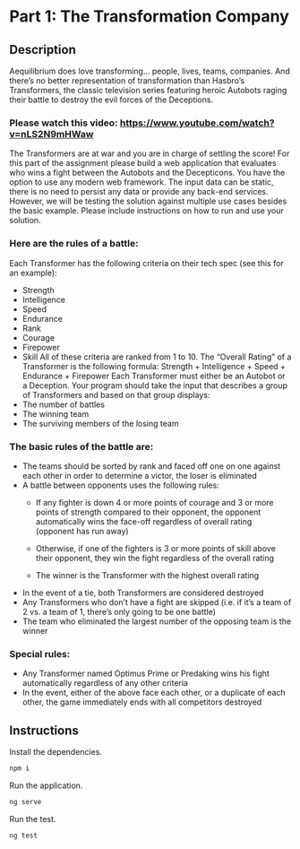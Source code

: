 # Part 1: The Transformation Company

## Description

Aequilibrium does love transforming… people, lives, teams, companies. And there’s no better
representation of transformation than Hasbro’s Transformers, the classic television series featuring
heroic Autobots raging their battle to destroy the evil forces of the Deceptions.

### Please watch this video: https://www.youtube.com/watch?v=nLS2N9mHWaw

The Transformers are at war and you are in charge of settling the score! For this part of the assignment
please build a web application that evaluates who wins a fight between the Autobots and the
Decepticons. You have the option to use any modern web framework. The input data can be static, there
is no need to persist any data or provide any back-end services. However, we will be testing the solution
against multiple use cases besides the basic example. Please include instructions on how to run and use
your solution.

### Here are the rules of a battle:
Each Transformer has the following criteria on their tech spec (see this for an example):
- Strength
- Intelligence
- Speed
- Endurance
- Rank
- Courage
- Firepower
- Skill
All of these criteria are ranked from 1 to 10.
The “Overall Rating” of a Transformer is the following formula:
Strength + Intelligence + Speed + Endurance + Firepower
Each Transformer must either be an Autobot or a Deception.
Your program should take the input that describes a group of Transformers and based on that group
displays:
- The number of battles
- The winning team
- The surviving members of the losing team

### The basic rules of the battle are:
- The teams should be sorted by rank and faced off one on one against each other in order to
determine a victor, the loser is eliminated
- A battle between opponents uses the following rules:
  - If any fighter is down 4 or more points of courage and 3 or more points of strength
compared to their opponent, the opponent automatically wins the face-off regardless of
overall rating (opponent has run away)

  - Otherwise, if one of the fighters is 3 or more points of skill above their opponent, they win
the fight regardless of the overall rating
  - The winner is the Transformer with the highest overall rating
- In the event of a tie, both Transformers are considered destroyed
- Any Transformers who don’t have a fight are skipped (i.e. if it’s a team of 2 vs. a team of 1, there’s
only going to be one battle)
- The team who eliminated the largest number of the opposing team is the winner

### Special rules:
- Any Transformer named Optimus Prime or Predaking wins his fight automatically regardless of
any other criteria
- In the event, either of the above face each other, or a duplicate of each other, the game
immediately ends with all competitors destroyed



## Instructions

Install the dependencies.

```sh
npm i
```

Run the application.

```sh
ng serve
```

Run the test.

```sh
ng test
```
